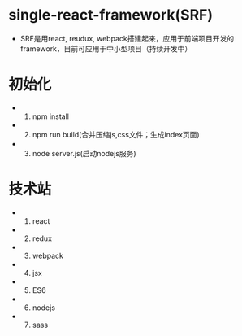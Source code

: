 # single-react-framework(SRF)
* SRF是用react, reudux, webpack搭建起来，应用于前端项目开发的framework，目前可应用于中小型项目（持续开发中）

# 初始化
* 1. npm install
* 2. npm run build(合并压缩js,css文件；生成index页面)
* 3. node server.js(启动nodejs服务)

# 技术站
* 1. react
* 2. redux
* 3. webpack
* 4. jsx
* 5. ES6
* 6. nodejs
* 7. sass
